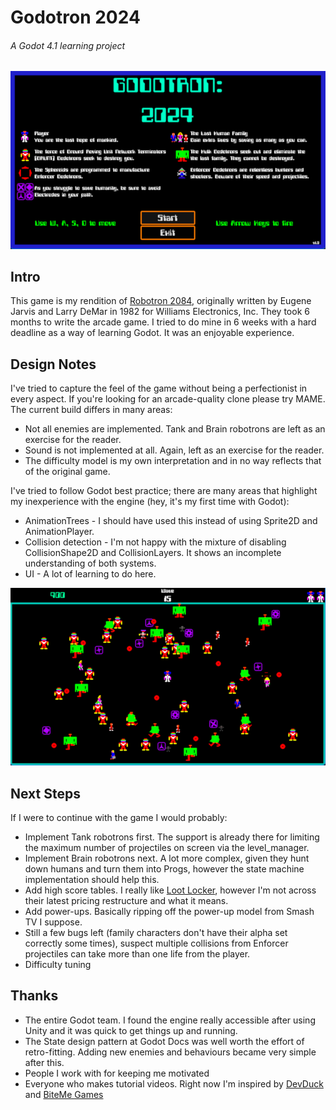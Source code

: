 # Godotron 2024
###### A Godot 4.1 learning project
![Intro Screen](/art/github_title.png)

## Intro
This game is my rendition of [Robotron 2084](https://en.wikipedia.org/wiki/Robotron:_2084), originally written by Eugene Jarvis and Larry DeMar in 1982 for Williams Electronics, Inc. They took 6 months to write the arcade game. I tried to do mine in 6 weeks with a hard deadline as a way of learning Godot. It was an enjoyable experience.

## Design Notes
I've tried to capture the feel of the game without being a perfectionist in every aspect. If you're looking for an arcade-quality clone please try MAME. The current build differs in many areas:
- Not all enemies are implemented. Tank and Brain robotrons are left as an exercise for the reader.
- Sound is not implemented at all. Again, left as an exercise for the reader.
- The difficulty model is my own interpretation and in no way reflects that of the original game.

I've tried to follow Godot best practice; there are many areas that highlight my inexperience with the engine (hey, it's my first time with Godot):
- AnimationTrees - I should have used this instead of using Sprite2D and AnimationPlayer.
- Collision detection - I'm not happy with the mixture of disabling CollisionShape2D and CollisionLayers. It shows an incomplete understanding of both systems.
- UI - A lot of learning to do here.

![In Game Screen](/art/github_ingame.png)

## Next Steps
If I were to continue with the game I would probably:
- Implement Tank robotrons first. The support is already there for limiting the maximum number of projectiles on screen via the level_manager.
- Implement Brain robotrons next. A lot more complex, given they hunt down humans and turn them into Progs, however the state machine implementation should help this.
- Add high score tables. I really like [Loot Locker](https://www.lootlocker.com), however I'm not across their latest pricing restructure and what it means.
- Add power-ups. Basically ripping off the power-up model from Smash TV I suppose.
- Still a few bugs left (family characters don't have their alpha set correctly some times), suspect multiple collisions from Enforcer projectiles can take more than one life from the player.
- Difficulty tuning

## Thanks
- The entire Godot team. I found the engine really accessible after using Unity and it was quick to get things up and running.
- The State design pattern at Godot Docs was well worth the effort of retro-fitting. Adding new enemies and behaviours became very simple after this.
- People I work with for keeping me motivated
- Everyone who makes tutorial videos. Right now I'm inspired by [DevDuck](https://www.youtube.com/@DevDuck) and [BiteMe Games](https://www.youtube.com/@bitemegames)
